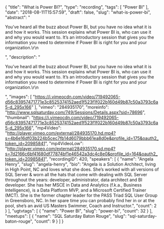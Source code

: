 {
  "title": "What is Power BI?",
  "type": "recording",
  "tags": [
    "Power BI"
  ],
  "date": "2018-08-11T15:57:59",
  "draft": false,
  "slug": "what-is-power-bi",
  "abstract": "<p>You’ve heard all the buzz about Power BI, but you have no idea what it is and how it works. This session explains what Power BI is, who can use it and why you would want to. It’s an introductory session that gives you the information you need to determine if Power BI is right for you and your organization.\r\n</p>",
  "description": "<p>You’ve heard all the buzz about Power BI, but you have no idea what it is and how it works. This session explains what Power BI is, who can use it and why you would want to. It’s an introductory session that gives you the information you need to determine if Power BI is right for you and your organization.\r\n</p>",
  "images": [
    "https://i.vimeocdn.com/video/719492065-d56c83957471771e3c8525374152aed1f523f1f022b160d49b87c50a3793c6a5-d_295x166"
  ],
  "vimeo": "284935170",
  "moreinfo": "http://www.sqlsaturday.com/749/Sessions/Details.aspx?sid=78696",
  "thumbnail": "https://i.vimeocdn.com/video/719492065-d56c83957471771e3c8525374152aed1f523f1f022b160d49b87c50a3793c6a5-d_295x166",
  "mp4Video": "http://player.vimeo.com/external/284935170.hd.mp4?s=4b6e16df03b224b5cec7fb14d6079bbb61ea8d0e&profile_id=175&oauth2_token_id=20985841",
  "mp4VideoLow": "http://player.vimeo.com/external/284935170.sd.mp4?s=7d2166c6bf41680df77874bf1e46542a3dc4c8e0&profile_id=164&oauth2_token_id=20985841",
  "recordingID": 420,
  "speakers": [
    {
      "name": "Angela Henry",
      "slug": "angela-henry",
      "bio": "Angela is a Solution Architect, living in High Point, NC and loves what she does. She’s worked with all versions of SQL Server & worn all the hats that come with dealing with SQL Server throughout the years: developer, administrator, data architect and BI developer. She has her MSCE in Data and Analytics (f.k.a., Business Intelligence), is a Data Platform MVP, and a Microsoft Certified Trainer (MCT). She is the former chapter leader for the PASS Triad SQL User Group in Greensboro, NC. In her spare time you can probably find her in or at the pool, she’s an avid US Masters Swimmer, Coach and Instructor.",
      "count": 2
    }
  ],
  "ugtvtags": [
    {
      "name": "Power BI",
      "slug": "power-bi",
      "count": 32
    }
  ],
  "meetups": [
    {
      "name": "SQL Saturday Baton Rouge",
      "slug": "sql-saturday-baton-rouge",
      "count": 9
    }
  ]
}